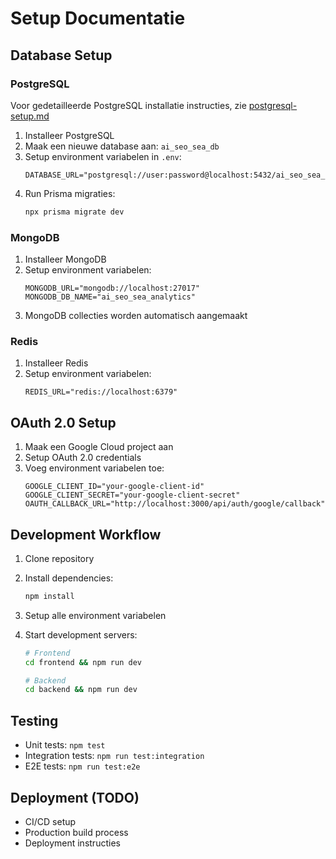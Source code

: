 # Setup Documentatie

## Database Setup

### PostgreSQL
Voor gedetailleerde PostgreSQL installatie instructies, zie [postgresql-setup.md](./postgresql-setup.md)

1. Installeer PostgreSQL
2. Maak een nieuwe database aan: `ai_seo_sea_db`
3. Setup environment variabelen in `.env`:
   ```env
   DATABASE_URL="postgresql://user:password@localhost:5432/ai_seo_sea_db"
   ```
4. Run Prisma migraties:
   ```bash
   npx prisma migrate dev
   ```

### MongoDB

1. Installeer MongoDB
2. Setup environment variabelen:
   ```env
   MONGODB_URL="mongodb://localhost:27017"
   MONGODB_DB_NAME="ai_seo_sea_analytics"
   ```
3. MongoDB collecties worden automatisch aangemaakt

### Redis

1. Installeer Redis
2. Setup environment variabelen:
   ```env
   REDIS_URL="redis://localhost:6379"
   ```

## OAuth 2.0 Setup

1. Maak een Google Cloud project aan
2. Setup OAuth 2.0 credentials
3. Voeg environment variabelen toe:
   ```env
   GOOGLE_CLIENT_ID="your-google-client-id"
   GOOGLE_CLIENT_SECRET="your-google-client-secret"
   OAUTH_CALLBACK_URL="http://localhost:3000/api/auth/google/callback"
   ```

## Development Workflow

1. Clone repository
2. Install dependencies:
   ```bash
   npm install
   ```
3. Setup alle environment variabelen
4. Start development servers:

   ```bash
   # Frontend
   cd frontend && npm run dev

   # Backend
   cd backend && npm run dev
   ```

## Testing

- Unit tests: `npm test`
- Integration tests: `npm run test:integration`
- E2E tests: `npm run test:e2e`

## Deployment (TODO)

- CI/CD setup
- Production build process
- Deployment instructies
